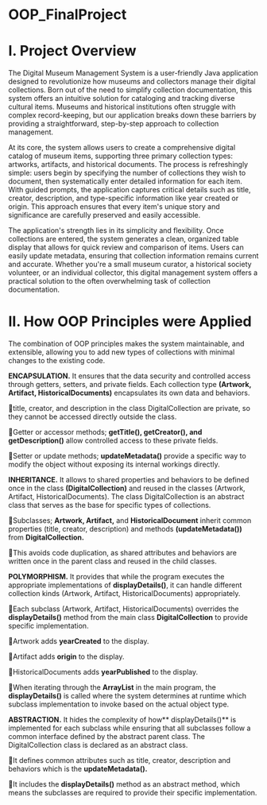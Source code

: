 # OOP_FinalProject

# I. Project Overview
The Digital Museum Management System is a user-friendly Java application designed to revolutionize how museums and collectors manage their digital collections. Born out of the need to simplify collection documentation, this system offers an intuitive solution for cataloging and tracking diverse cultural items. Museums and historical institutions often struggle with complex record-keeping, but our application breaks down these barriers by providing a straightforward, step-by-step approach to collection management.

At its core, the system allows users to create a comprehensive digital catalog of museum items, supporting three primary collection types: artworks, artifacts, and historical documents. The process is refreshingly simple: users begin by specifying the number of collections they wish to document, then systematically enter detailed information for each item. With guided prompts, the application captures critical details such as title, creator, description, and type-specific information like year created or origin. This approach ensures that every item's unique story and significance are carefully preserved and easily accessible.

The application's strength lies in its simplicity and flexibility. Once collections are entered, the system generates a clean, organized table display that allows for quick review and comparison of items. Users can easily update metadata, ensuring that collection information remains current and accurate. Whether you're a small museum curator, a historical society volunteer, or an individual collector, this digital management system offers a practical solution to the often overwhelming task of collection documentation.

# II. How OOP Principles were Applied
The combination of OOP principles makes the system maintainable, and extensible, allowing you to add new types of collections with minimal changes to the existing code.

**ENCAPSULATION.** It ensures that the  data security and controlled access through getters, setters, and  private fields. Each collection type **(Artwork, Artifact, HistoricalDocuments)** encapsulates its own data and behaviors.

  title, creator, and description in the class DigitalCollection are private, so they cannot be accessed directly outside the class.
  
  Getter or accessor methods; **getTitle(), getCreator(), and getDescription()** allow controlled access to these private fields.
  
  Setter or update methods; **updateMetadata()** provide a specific way to modify the object without exposing its internal workings directly.

**INHERITANCE.** It allows to shared properties and behaviors to be defined once in the class **(DigitalCollection)** and reused in the classes (Artwork, Artifact, HistoricalDocuments). The class DigitalCollection is an abstract class that serves as the base for specific types of collections.

  Subclasses; **Artwork, Artifact,** and **HistoricalDocument** inherit common properties (title,  creator, description) and methods **(updateMetadata())** from **DigitalCollection.**
  
  This avoids code duplication, as shared attributes and behaviors are written once in the parent class and reused in the child classes.

**POLYMORPHISM.** It provides that while the program executes the appropriate implementations of **displayDetails()**, it can handle different collection kinds (Artwork, Artifact, HistoricalDocuments) appropriately.

  Each subclass (Artwork, Artifact, HistoricalDocuments) overrides the **displayDetails()** method from the main class **DigitalCollection** to provide specific implementation.
  
  Artwork adds **yearCreated** to the display.
  
  Artifact adds **origin** to the display.
  
  HistoricalDocuments adds **yearPublished** to the display.
  
  When iterating through the **ArrayList<DigitalCollection>** in the main program, the **displayDetails()** is called where the system determines at runtime which subclass implementation to invoke based on the actual object type.

**ABSTRACTION.** It hides the complexity of how** displayDetails()** is implemented for each  subclass while ensuring that all subclasses follow a common interface defined by the abstract parent class. The DigitalCollection class is declared as an abstract class. 

  It defines common attributes such as title, creator, description and behaviors which is the **updateMetadata().**
  
  It includes the **displayDetails()** method as an abstract method, which means the subclasses are required to provide their specific implementation.
